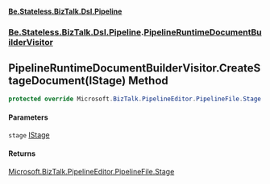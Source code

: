 #### [Be.Stateless.BizTalk.Dsl.Pipeline](README.md 'README')
### [Be.Stateless.BizTalk.Dsl.Pipeline](Be.Stateless.BizTalk.Dsl.Pipeline.md 'Be.Stateless.BizTalk.Dsl.Pipeline').[PipelineRuntimeDocumentBuilderVisitor](PipelineRuntimeDocumentBuilderVisitor.md 'Be.Stateless.BizTalk.Dsl.Pipeline.PipelineRuntimeDocumentBuilderVisitor')

## PipelineRuntimeDocumentBuilderVisitor.CreateStageDocument(IStage) Method

```csharp
protected override Microsoft.BizTalk.PipelineEditor.PipelineFile.Stage CreateStageDocument(Be.Stateless.BizTalk.Dsl.Pipeline.IStage stage);
```
#### Parameters

<a name='Be.Stateless.BizTalk.Dsl.Pipeline.PipelineRuntimeDocumentBuilderVisitor.CreateStageDocument(Be.Stateless.BizTalk.Dsl.Pipeline.IStage).stage'></a>

`stage` [IStage](IStage.md 'Be.Stateless.BizTalk.Dsl.Pipeline.IStage')

#### Returns
[Microsoft.BizTalk.PipelineEditor.PipelineFile.Stage](https://docs.microsoft.com/en-us/dotnet/api/Microsoft.BizTalk.PipelineEditor.PipelineFile.Stage 'Microsoft.BizTalk.PipelineEditor.PipelineFile.Stage')